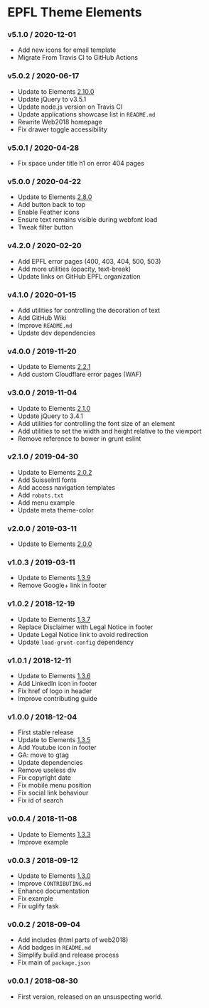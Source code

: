 EPFL Theme Elements
===================

### v5.1.0 / 2020-12-01

- Add new icons for email template
- Migrate From Travis CI to GitHub Actions

### v5.0.2 / 2020-06-17

- Update to Elements [2.10.0](https://github.com/epfl-si/elements/releases/tag/2.10.0)
- Update jQuery to v3.5.1
- Update node.js version on Travis CI
- Update applications showcase list in `README.md`
- Rewrite Web2018 homepage
- Fix drawer toggle accessibility

### v5.0.1 / 2020-04-28

- Fix space under title h1 on error 404 pages

### v5.0.0 / 2020-04-22

- Update to Elements [2.8.0](https://github.com/epfl-si/elements/releases/tag/2.8.0)
- Add button back to top
- Enable Feather icons
- Ensure text remains visible during webfont load
- Tweak filter button

### v4.2.0 / 2020-02-20

- Add EPFL error pages (400, 403, 404, 500, 503)
- Add more utilities (opacity, text-break)
- Update links on GitHub EPFL organization

### v4.1.0 / 2020-01-15

- Add utilities for controlling the decoration of text
- Add GitHub Wiki
- Improve `README.md`
- Update dev dependencies

### v4.0.0 / 2019-11-20

- Update to Elements [2.2.1](https://github.com/epfl-si/elements/releases/tag/2.2.1)
- Add custom Cloudflare error pages (WAF)

### v3.0.0 / 2019-11-04

- Update to Elements [2.1.0](https://github.com/epfl-si/elements/releases/tag/2.1.0)
- Update jQuery to 3.4.1
- Add utilities for controlling the font size of an element
- Add utilities to set the width and height relative to the viewport
- Remove reference to bower in grunt eslint

### v2.1.0 / 2019-04-30

- Update to Elements [2.0.2](https://github.com/epfl-si/elements/releases/tag/2.0.2)
- Add SuisseIntl fonts
- Add access navigation templates
- Add `robots.txt`
- Add menu example
- Update meta theme-color

### v2.0.0 / 2019-03-11

- Update to Elements [2.0.0](https://github.com/epfl-si/elements/releases/tag/2.0.0)

### v1.0.3 / 2019-03-11

- Update to Elements [1.3.9](https://github.com/epfl-si/elements/releases/tag/1.3.9)
- Remove Google+ link in footer

### v1.0.2 / 2018-12-19

- Update to Elements [1.3.7](https://github.com/epfl-si/elements/releases/tag/1.3.7)
- Replace Disclaimer with Legal Notice in footer
- Update Legal Notice link to avoid redirection
- Update `load-grunt-config` dependency

### v1.0.1 / 2018-12-11

- Update to Elements [1.3.6](https://github.com/epfl-si/elements/releases/tag/1.3.6)
- Add LinkedIn icon in footer
- Fix href of logo in header
- Improve contributing guide

### v1.0.0 / 2018-12-04

- First stable release
- Update to Elements [1.3.5](https://github.com/epfl-si/elements/releases/tag/1.3.5)
- Add Youtube icon in footer
- GA: move to gtag
- Update dependencies
- Remove useless div
- Fix copyright date
- Fix mobile menu position
- Fix social link behaviour
- Fix id of search

### v0.0.4 / 2018-11-08

- Update to Elements [1.3.3](https://github.com/epfl-si/elements/releases/tag/1.3.3)
- Improve example

### v0.0.3 / 2018-09-12

- Update to Elements [1.3.0](https://github.com/epfl-si/elements/releases/tag/1.3.0)
- Improve `CONTRIBUTING.md`
- Enhance documentation
- Fix example
- Fix uglify task

### v0.0.2 / 2018-09-04

- Add includes (html parts of web2018)
- Add badges in `README.md`
- Simplify build and release process
- Fix main of `package.json`

### v0.0.1 / 2018-08-30

- First version, released on an unsuspecting world.
